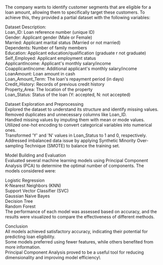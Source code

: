 The company wants to identify customer segments that are eligible for a loan amount, allowing them to specifically target these customers. To achieve this, they provided a partial dataset with the following variables:

Dataset Description:\
Loan_ID: Loan reference number (unique ID)\
Gender: Applicant gender (Male or Female)\
Married: Applicant marital status (Married or not married)\
Dependents: Number of family members\
Education: Applicant education/qualification (graduate r not graduate)\
Self_Employed: Applicant employment status\
ApplicantIncome: Applicant's monthly salary/income\
CoapplicantIncome: Additional applicant's monthly salary/income\
LoanAmount: Loan amount in cash\
Loan_Amount_Term: The loan's repayment period (in days)\
Credit_History: Records of previous credit history\
Property_Area: The location of the property\
Loan_Status: Status of the loan (Y: accepted, N: not accepted)

Dataset Exploration and Preprocessing\
Explored the dataset to understand its structure and identify missing values.\
Removed duplicates and unnecessary columns like Loan_ID.\
Handled missing values by imputing them with mean or mode values.\
Utilized one-hot encoding to convert categorical variables into numerical ones.\
Transformed 'Y' and 'N' values in Loan_Status to 1 and 0, respectively.\
Addressed imbalanced data issue by applying Synthetic Minority Over-sampling Technique (SMOTE) to balance the training set.

Model Building and Evaluation\
Evaluated several machine learning models using Principal Component Analysis (PCA) to determine the optimal number of components. The models considered were:

Logistic Regression\
K-Nearest Neighbors (KNN)\
Support Vector Classifier (SVC)\
Gaussian Naive Bayes\
Decision Tree\
Random Forest\
The performance of each model was assessed based on accuracy, and the results were visualized to compare the effectiveness of different methods.

Conclusion\
All models achieved satisfactory accuracy, indicating their potential for predicting loan eligibility.\
Some models preferred using fewer features, while others benefited from more information.\
Principal Component Analysis proved to be a useful tool for reducing dimensionality and improving model efficiency\


